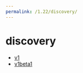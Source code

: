 ```yaml
---
permalink: /1.22/discovery/
---
```


# discovery



* [v1](v1/index.md)
* [v1beta1](v1beta1/index.md)